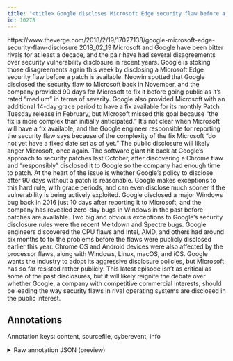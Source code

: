 ```yaml
---
title: "<title> Google discloses Microsoft Edge security flaw before a patch is ready </title>"
id: 10278
---
```


<title> Google discloses Microsoft Edge security flaw before a patch is ready </title>
<source> https://www.theverge.com/2018/2/19/17027138/google-microsoft-edge-security-flaw-disclosure </source>
<date> 2018_02_19 </date>
<text>
Microsoft and Google have been bitter rivals for at least a decade, and the pair have had several disagreements over security vulnerability disclosure in recent years. Google is stoking those disagreements again this week by disclosing a Microsoft Edge security flaw before a patch is available. Neowin spotted that Google disclosed the security flaw to Microsoft back in November, and the company provided 90 days for Microsoft to fix it before going public as it’s rated “medium” in terms of severity.
Google also provided Microsoft with an additional 14-day grace period to have a fix available for its monthly Patch Tuesday release in February, but Microsoft missed this goal because “the fix is more complex than initially anticipated.” It’s not clear when Microsoft will have a fix available, and the Google engineer responsible for reporting the security flaw says because of the complexity of the fix Microsoft “do not yet have a fixed date set as of yet.”
The public disclosure will likely anger Microsoft, once again. The software giant hit back at Google’s approach to security patches last October, after discovering a Chrome flaw and “responsibly” disclosed it to Google so the company had enough time to patch. At the heart of the issue is whether Google’s policy to disclose after 90 days without a patch is reasonable. Google makes exceptions to this hard rule, with grace periods, and can even disclose much sooner if the vulnerability is being actively exploited. Google disclosed a major Windows bug back in 2016 just 10 days after reporting it to Microsoft, and the company has revealed zero-day bugs in Windows in the past before patches are available.
Two big and obvious exceptions to Google’s security disclosure rules were the recent Meltdown and Spectre bugs. Google engineers discovered the CPU flaws and Intel, AMD, and others had around six months to fix the problems before the flaws were publicly disclosed earlier this year. Chrome OS and Android devices were also affected by the processor flaws, along with Windows, Linux, macOS, and iOS.
Google wants the industry to adopt its aggressive disclosure policies, but Microsoft has so far resisted rather publicly. This latest episode isn’t as critical as some of the past disclosures, but it will likely reignite the debate over whether Google, a company with competitive commercial interests, should be leading the way security flaws in rival operating systems are disclosed in the public interest.
</text>



## Annotations

Annotation keys: content, sourcefile, cyberevent, info

<details>
<summary>Raw annotation JSON (preview)</summary>

```json
{
  "content": "Microsoft and Google have been bitter rivals for at least a decade, and the pair have had several disagreements over security vulnerability disclosure in recent years. Google is stoking those disagreements again this week by disclosing a Microsoft Edge security flaw before a patch is available. Neowin spotted that Google disclosed the security flaw to Microsoft back in November, and the company provided 90 days for Microsoft to fix it before going public as it\u2019s rated \u201cmedium\u201d in terms of severity. Google also provided Microsoft with an additional 14-day grace period to have a fix available for its monthly Patch Tuesday release in February, but Microsoft missed this goal because \u201cthe fix is more complex than initially anticipated.\u201d It\u2019s not clear when Microsoft will have a fix available, and the Google engineer responsible for reporting the security flaw says because of the complexity of the fix Microsoft \u201cdo not yet have a fixed date set as of yet.\u201d The public disclosure will likely anger Microsoft, once again. The software giant hit back at Google\u2019s approach to security patches last October, after discovering a Chrome flaw and \u201cresponsibly\u201d disclosed it to Google so the company had enough time to patch. At the heart of the issue is whether Google\u2019s policy to disclose after 90 days without a patch is reasonable. Google makes exceptions to this hard rule, with grace periods, and can even disclose much sooner if the vulnerability is being actively exploited. Google disclosed a major Windows bug back in 2016 just 10 days after reporting it to Microsoft, and the company has revealed zero-day bugs in Windows in the past before patches are available. Two big and obvious exceptions to Google\u2019s security disclosure rules were the recent Meltdown and Spectre bugs. Google engineers discovered the CPU flaws and Intel, AMD, and others had around six months to fix the problems before the flaws were publicly disclosed earlier this year. Chrome OS and Android devices were also affected by the processor flaws, along with Windows, Linux, macOS, and iOS. Google wants the industry to adopt its aggressive disclosure policies, but Microsoft has so far resisted rather publicly. This latest episode isn\u2019t as critical as some of the past disclosures, but it will likely reignite the debate over whether Google, a company with competitive commercial interests, should be leading the way security flaws in rival operating systems are disclosed in the public interest.",
  "sourcefile": "10278.txt",
  "cyberevent": {
    "hopper": [
      {
        "index": 0,
        "relation": "Same",
        "events": [
          {
            "index": "E11",
            "type": "Vulnerability-related",
            "realis": "Actual",
            "nugget": {
              "startOffset": 1117,
              "index": "T35",
              "endOffset": 1128,
              "text": "discovering"
            },
            "argument": [
              {
                "index": "T34",
                "text": "The software giant",
                "endOffset": 1046,
                "role": {
                  "type": "Discoverer"
                },
                "startOffset": 1028,
                "type": "Organization"
              },
              {
                "index": "T36",
                "text": "a Chrome flaw",
                "endOffset": 1142,
                "role": {
                  "type": "Vulnerability"
                },
                "startOffset": 1129,
                "type": "Vulnerability"
              }
            ],
            "subtype": "DiscoverVulnerability"
          },
          {
            "index": "E12",
            "type": "Vulnerability-related",
            "realis": "Actual",
            "nugget": {
              "startOffset": 1147,
              "index": "T37",
              "endOffset": 1170,
              "text": "\u201cresponsibly\u201d discl
```
</details>

